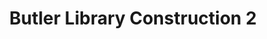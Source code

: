 ---
pid: '56'
_date: 6-Jun-32
derivativo_link: https://derivativo-4.library.columbia.edu/iiif/2/ldpd:341272/
dlc_link: https://dlc.library.columbia.edu/catalog/cul:47d7wm382c
format: photographs
iiif_json: https://derivativo-4.library.columbia.edu/iiif/2/ldpd:341272/info.json
_name: Beals, A. Tennyson
native_jpg: https://derivativo-4.library.columbia.edu/iiif/2/ldpd:341272/full/!768,768/0/native.jpg
shelf_location: Box no. Box 162, Folder no. Folder 11 (Buildings & Grounds - Morningside
  - Butler Library, Construction 1932), Historical Photograph Collection
subjects: Academic libraries; New York (N.Y.); Butler Library
summary: Butler Library construction, 6 June 1932.
title: Butler Library Construction 2
permalink: /photos/56/
layout: photo-page
---